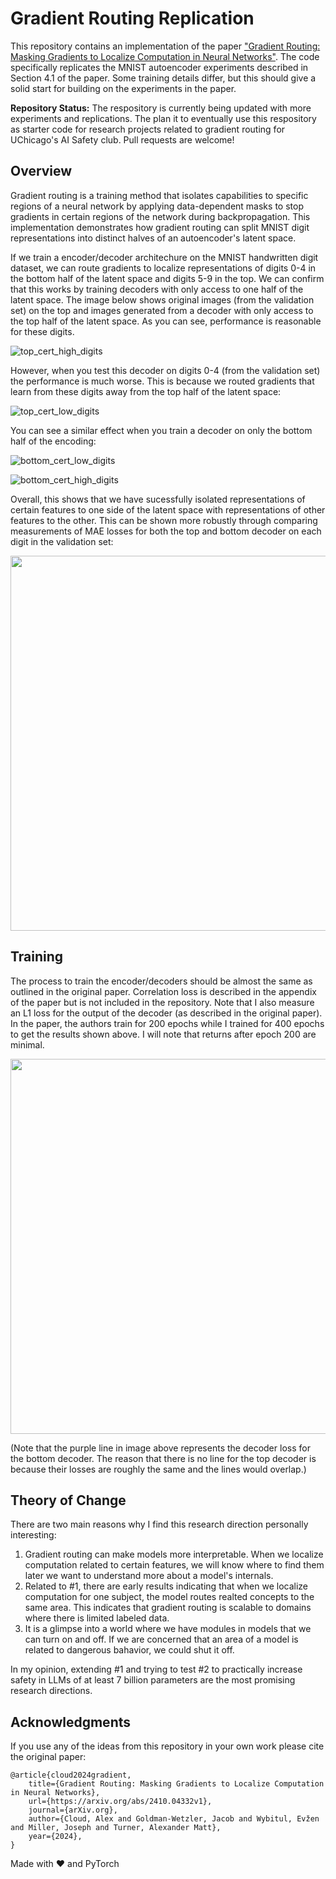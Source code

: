 # Gradient Routing Replication

This repository contains an implementation of the paper ["Gradient Routing: Masking Gradients to Localize Computation in Neural Networks"](https://arxiv.org/abs/2410.04332). The code specifically replicates the MNIST autoencoder experiments described in Section 4.1 of the paper. Some training details differ, but this should give a solid start for building on the experiments in the paper.

<b>Repository Status:</b> The respository is currently being updated with more experiments and replications. The plan it to eventually use this respository as starter code for research projects related to gradient routing for UChicago's AI Safety club. Pull requests are welcome!

## Overview

Gradient routing is a training method that isolates capabilities to specific regions of a neural network by applying data-dependent masks to stop gradients in certain regions of the network during backpropagation. This implementation demonstrates how gradient routing can split MNIST digit representations into distinct halves of an autoencoder's latent space.

If we train a encoder/decoder architechure on the MNIST handwritten digit dataset, we can route gradients to localize representations of digits 0-4 in the bottom half of the latent space and digits 5-9 in the top. We can confirm that this works by training decoders with only access to one half of the latent space. The image below shows original images (from the validation set) on the top and images generated from a decoder with only access to the top half of the latent space. As you can see, performance is reasonable for these digits. 

![top_cert_high_digits](https://github.com/user-attachments/assets/7a8fc27c-6912-477b-a057-da8a2c8246bc)

However, when you test this decoder on digits 0-4 (from the validation set) the performance is much worse. This is because we routed gradients that learn from these digits away from the top half of the latent space:

![top_cert_low_digits](https://github.com/user-attachments/assets/e222e78d-29a5-4802-8140-c77a1cd42224)

You can see a similar effect when you train a decoder on only the bottom half of the encoding:

![bottom_cert_low_digits](https://github.com/user-attachments/assets/e09a3eb6-b63c-41aa-abb1-256263bf14aa)

![bottom_cert_high_digits](https://github.com/user-attachments/assets/f59c6c77-11c1-4b2e-8924-acec1bf2d958)

Overall, this shows that we have sucessfully isolated representations of certain features to one side of the latent space with representations of other features to the other. This can be shown more robustly through comparing measurements of MAE losses for both the top and bottom decoder on each digit in the validation set:

<p align="center">
  <img width="600" src="https://github.com/user-attachments/assets/7ab731ab-f624-4b68-82f3-5abc0b6eae36">
</p>

## Training

The process to train the encoder/decoders should be almost the same as outlined in the original paper. Correlation loss is described in the appendix of the paper but is not included in the repository. Note that I also measure an L1 loss for the output of the decoder (as described in the original paper). In the paper, the authors train for 200 epochs while I trained for 400 epochs to get the results shown above. I will note that returns after epoch 200 are minimal.

<p align="center">
  <img width="600" src="https://github.com/user-attachments/assets/e8647fd8-a522-463e-a006-788f45362fba">
</p>

(Note that the purple line in image above represents the decoder loss for the bottom decoder. The reason that there is no line for the top decoder is because their losses are roughly the same and the lines would overlap.)

## Theory of Change

There are two main reasons why I find this research direction personally interesting:

1. Gradient routing can make models more interpretable. When we localize computation related to certain features, we will know where to find them later we want to understand more about a model's internals.
2. Related to #1, there are early results indicating that when we localize computation for one subject, the model routes realted concepts to the same area. This indicates that gradient routing is scalable to domains where there is limited labeled data.
3. It is a glimpse into a world where we have modules in models that we can turn on and off. If we are concerned that an area of a model is related to dangerous bahavior, we could shut it off.

In my opinion, extending #1 and trying to test #2 to practically increase safety in LLMs of at least 7 billion parameters are the most promising research directions. 

## Acknowledgments

If you use any of the ideas from this repository in your own work please cite the original paper:

```
@article{cloud2024gradient,
	title={Gradient Routing: Masking Gradients to Localize Computation in Neural Networks},
	url={https://arxiv.org/abs/2410.04332v1},
	journal={arXiv.org},
	author={Cloud, Alex and Goldman-Wetzler, Jacob and Wybitul, Evžen and Miller, Joseph and Turner, Alexander Matt},
	year={2024},
}
```

Made with ❤️ and PyTorch

